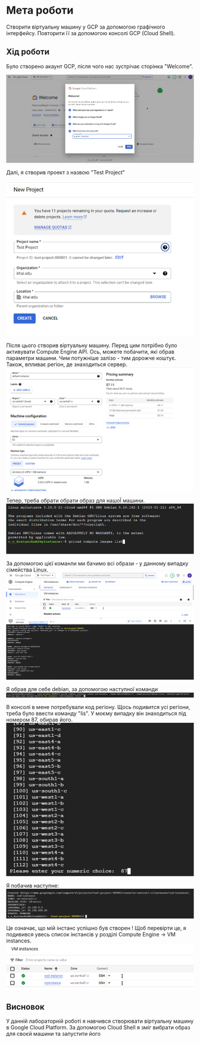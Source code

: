 # Мета роботи

Створити віртуальну машину у GCP за допомогою графічного інтерфейсу. Повторити її за допомогою консолі GCP (Cloud Shell).

## Хід роботи

Було створено акаунт GCP, після чого нас зустрічає сторінка "Welcome".

![](/images/itm_lr2_1.png)

Далі, я створив проект з назвою "Test Project"

![](/images/itm_lr2_2.png)

Після цього створив віртуальну машину. Перед цим потрібно було активувати Compute Engine API. 
Ось, можете побачити, які обрав параметри машини. Чим потужніше залізо - тим дорожче коштує. Також, впливає регіон, де знаходиться сервер.
![](/images/itm_lr2_3.png)

Тепер, треба обрати обрати образ для нашоЇ машини. 
![](/images/itm_lr2_4.png)

За допомогою цієї команли ми бачимо всі образи  - у данному випадку сімейства Linux.
![](/images/itm_lr2_5.png)

 Я обрав для себе debian, за допомогою наступної команди
![](/images/itm_lr2_6.png)


В консолі в мене потребували код регіону. Щось подивится усі регіони, треба було ввести команду "lis". У моєму випадку він знаходиться під номером 87, обирав його.
![](/images/itm_lr2_7.png)

Я побачив наступне:
![](/images/itm_lr2_8.png)

Це означає, що мій інстанс успішно був створен ! Щоб перевірти це, я подивився увесь список інстансів у розділі Compute Engine -> VM instances.
![](/images/itm_lr2_10.png)


## Висновок

У данній лабораторній роботі я навчився створювати віртуальну машину в Google Cloud Platform. За допомогою Cloud Shell я зміг вибрати образ для своєй машини та запустити його
